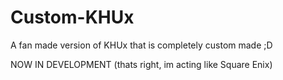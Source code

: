# Custom-KHUx
A fan made version of KHUx that is completely custom made ;D

NOW IN DEVELOPMENT (thats right, im acting like Square Enix)
